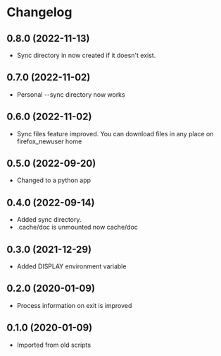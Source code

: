 # Changelog
## 0.8.0 (2022-11-13)
- Sync directory in now created if it doesn't exist.

## 0.7.0 (2022-11-02)
- Personal --sync directory now works

## 0.6.0 (2022-11-02)
- Sync files feature improved. You can download files in any place  on firefox_newuser home

## 0.5.0 (2022-09-20)
- Changed to a python app

## 0.4.0 (2022-09-14)
- Added sync directory.
- .cache/doc is unmounted now cache/doc

## 0.3.0 (2021-12-29)
- Added DISPLAY environment variable

## 0.2.0 (2020-01-09)
- Process information on exit is improved

## 0.1.0 (2020-01-09)
- Imported from old scripts